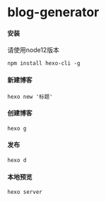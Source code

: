 # blog-generator

#### 安装
请使用node12版本
```
npm install hexo-cli -g
```

#### 新建博客
```
hexo new '标题'
```

#### 创建博客
```
hexo g
```

#### 发布
```
hexo d
```

#### 本地预览
```
hexo server
```
